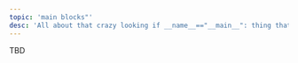 ```yaml
---
topic: 'main blocks"'
desc: 'All about that crazy looking if __name__=="__main__": thing that you see in some Python code'
---
```


TBD
